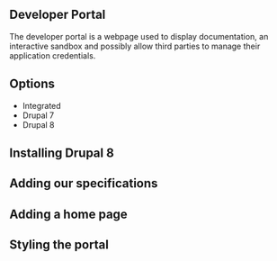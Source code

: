 Developer Portal
---

The developer portal is a webpage used to display documentation, an interactive sandbox and possibly allow third parties to manage their application credentials.

Options
---

- Integrated
- Drupal 7
- Drupal 8

Installing Drupal 8
---

Adding our specifications
---

Adding a home page
---

Styling the portal
---


